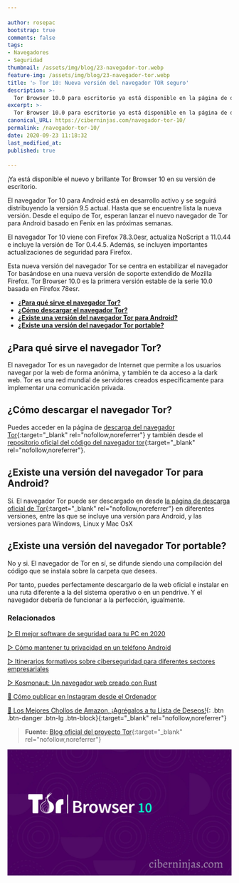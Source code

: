 ```yaml
---

author: rosepac
bootstrap: true
comments: false
tags:
- Navegadores
- Seguridad
thumbnail: /assets/img/blog/23-navegador-tor.webp
feature-img: /assets/img/blog/23-navegador-tor.webp
title: '▷ Tor 10: Nueva versión del navegador TOR seguro'
description: >-
  Tor Browser 10.0 para escritorio ya está disponible en la página de descarga del navegador Tor y también en nuestro directorio de distribución.
excerpt: >-
  Tor Browser 10.0 para escritorio ya está disponible en la página de descarga del navegador Tor y también en nuestro directorio de distribución.
canonical_URL: https://ciberninjas.com/navegador-tor-10/
permalink: /navegador-tor-10/
date: 2020-09-23 11:18:32
last_modified_at: 
published: true

---
```


¡Ya está disponible el nuevo y brillante Tor Browser 10 en su versión de escritorio.

El navegador Tor 10 para Android está en desarrollo activo y se seguirá distribuyendo la versión 9.5 actual. Hasta que se encuentre lista la nueva versión. Desde el equipo de Tor, esperan lanzar el nuevo navegador de Tor para Android basado en Fenix ​​en las próximas semanas.

El navegador Tor 10 viene con Firefox 78.3.0esr, actualiza NoScript a 11.0.44 e incluye la versión de Tor 0.4.4.5. Además, se incluyen importantes actualizaciones de seguridad para Firefox.

Esta nueva versión del navegador Tor se centra en estabilizar el navegador Tor basándose en una nueva versión de soporte extendido de Mozilla Firefox. Tor Browser 10.0 es la primera versión estable de la serie 10.0 basada en Firefox 78esr.

- [**¿Para qué sirve el navegador Tor?**](#para-qué-sirve-el-navegador-tor)
- [**¿Cómo descargar el navegador Tor?**](#cómo-descargar-el-navegador-tor)
- [**¿Existe una versión del navegador Tor para Android?**](#existe-una-versión-del-navegador-tor-para-android)
- [**¿Existe una versión del navegador Tor portable?**](#existe-una-versión-del-navegador-tor-portable)

## **¿Para qué sirve el navegador Tor?**

El navegador Tor es un navegador de Internet que permite a los usuarios navegar por la web de forma anónima, y también te da acceso a la dark web. Tor es una red mundial de servidores creados específicamente para implementar una comunicación privada.

## **¿Cómo descargar el navegador Tor?**

Puedes acceder en la página de [descarga del navegador Tor](https://www.torproject.org/download/ "descargar el navegador tor"){:target="_blank" rel="nofollow,noreferrer"} y también desde el [repositorio oficial del código del navegador tor](https://dist.torproject.org/torbrowser/10.0/){:target="_blank" rel="nofollow,noreferrer"}.

## **¿Existe una versión del navegador Tor para Android?**

Sí. El navegador Tor puede ser descargado en desde [la página de descarga oficial de Tor](https://www.torproject.org/download/){:target="_blank" rel="nofollow,noreferrer"} en diferentes versiones, entre las que se incluye una versión para Android, y las versiones para Windows, Linux y Mac OsX

## **¿Existe una versión del navegador Tor portable?**

No y si. El navegador de Tor en sí, se difunde siendo una compilación del código que se instala sobre la carpeta que desees.

Por tanto, puedes perfectamente descargarlo de la web oficial e instalar en una ruta diferente a la del sistema operativo o en un pendrive. Y el navegador debería de funcionar a la perfección, igualmente.

### **Relacionados** <!-- omit in toc -->

[▷ El mejor software de seguridad para tu PC en 2020](https://ciberninjas.com/el-mejor-software-seguridad-2020/)

[▷ Cómo mantener tu privacidad en un teléfono Android](https://ciberninjas.com/como-mantener-tu-privacidad-usando-android/)

[▷ Itinerarios formativos sobre ciberseguridad para diferentes sectores empresariales](https://ciberninjas.com/itinerarios-ciberseguridad-sectorial/)

[▷ Kosmonaut: Un navegador web creado con Rust](https://ciberninjas.com/kosmonaut-navegador-web-rust/)

[ 📸 Cómo publicar en Instagram desde el Ordenador](https://ciberninjas.com/como-publicar-en-instagram-%F0%9F%93%B8-desde-el-ordenador-%F0%9F%96%A5-extension-de-chrome-mobile-browser-emulator/)

[🛒 Los Mejores Chollos de Amazon, ¡Agrégalos a tu Lista de Deseos!](/amazon/ "Los Mejores Chollos de Amazon, Ofertas Flash, Black Monday y Amazon Prime Day"){: .btn .btn-danger .btn-lg .btn-block}{:target="_blank" rel="nofollow,noreferrer"}

> **Fuente**: [Blog oficial del proyecto Tor](https://blog.torproject.org/new-release-tor-browser-100 "Blog oficial del proyecto Tor"){:target="_blank" rel="nofollow,noreferrer"}

![Tor 10: Nueva versión del navegador TOR seguro](/assets/img/blog/23-navegador-tor.webp "Tor 10: Nueva versión del navegador TOR seguro")